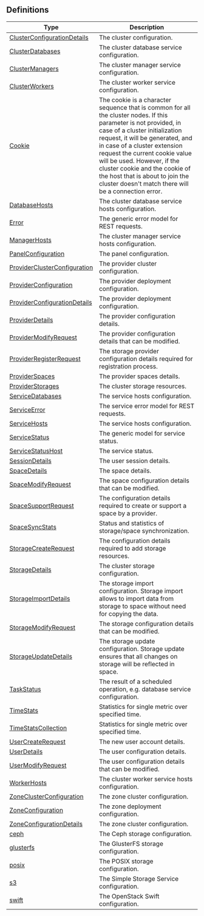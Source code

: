 
<a name="definitions"></a>
## Definitions

|Type|Description|
|---|---|
|[ClusterConfigurationDetails](definitions/ClusterConfigurationDetails.md)|The cluster configuration.|
|[ClusterDatabases](definitions/ClusterDatabases.md)|The cluster database service configuration.|
|[ClusterManagers](definitions/ClusterManagers.md)|The cluster manager service configuration.|
|[ClusterWorkers](definitions/ClusterWorkers.md)|The cluster worker service configuration.|
|[Cookie](definitions/Cookie.md)|The cookie is a character sequence that is common for all the cluster nodes. If this parameter is not provided, in case of a cluster initialization request, it will be generated, and in case of a cluster extension request the current cookie value will be used. However, if the cluster cookie and the cookie of the host that is about to join the cluster doesn't match there will be a connection error.|
|[DatabaseHosts](definitions/DatabaseHosts.md)|The cluster database service hosts configuration.|
|[Error](definitions/Error.md)|The generic error model for REST requests.|
|[ManagerHosts](definitions/ManagerHosts.md)|The cluster manager service hosts configuration.|
|[PanelConfiguration](definitions/PanelConfiguration.md)|The panel configuration.|
|[ProviderClusterConfiguration](definitions/ProviderClusterConfiguration.md)|The provider cluster configuration.|
|[ProviderConfiguration](definitions/ProviderConfiguration.md)|The provider deployment configuration.|
|[ProviderConfigurationDetails](definitions/ProviderConfigurationDetails.md)|The provider deployment configuration.|
|[ProviderDetails](definitions/ProviderDetails.md)|The provider configuration details.|
|[ProviderModifyRequest](definitions/ProviderModifyRequest.md)|The provider configuration details that can be modified.|
|[ProviderRegisterRequest](definitions/ProviderRegisterRequest.md)|The storage provider configuration details required for registration process.|
|[ProviderSpaces](definitions/ProviderSpaces.md)|The provider spaces details.|
|[ProviderStorages](definitions/ProviderStorages.md)|The cluster storage resources.|
|[ServiceDatabases](definitions/ServiceDatabases.md)|The service hosts configuration.|
|[ServiceError](definitions/ServiceError.md)|The service error model for REST requests.|
|[ServiceHosts](definitions/ServiceHosts.md)|The service hosts configuration.|
|[ServiceStatus](definitions/ServiceStatus.md)|The generic model for service status.|
|[ServiceStatusHost](definitions/ServiceStatusHost.md)|The service status.|
|[SessionDetails](definitions/SessionDetails.md)|The user session details.|
|[SpaceDetails](definitions/SpaceDetails.md)|The space details.|
|[SpaceModifyRequest](definitions/SpaceModifyRequest.md)|The space configuration details that can be modified.|
|[SpaceSupportRequest](definitions/SpaceSupportRequest.md)|The configuration details required to create or support a space by a provider.|
|[SpaceSyncStats](definitions/SpaceSyncStats.md)|Status and statistics of storage/space synchronization.|
|[StorageCreateRequest](definitions/StorageCreateRequest.md)|The configuration details required to add storage resources.|
|[StorageDetails](definitions/StorageDetails.md)|The cluster storage configuration.|
|[StorageImportDetails](definitions/StorageImportDetails.md)|The storage import configuration. Storage import allows to import data from storage to space without need for copying the data.|
|[StorageModifyRequest](definitions/StorageModifyRequest.md)|The storage configuration details that can be modified.|
|[StorageUpdateDetails](definitions/StorageUpdateDetails.md)|The storage update configuration. Storage update ensures that all changes on storage will be reflected in space.|
|[TaskStatus](definitions/TaskStatus.md)|The result of a scheduled operation, e.g. database service configuration.|
|[TimeStats](definitions/TimeStats.md)|Statistics for single metric over specified time.|
|[TimeStatsCollection](definitions/TimeStatsCollection.md)|Statistics for single metric over specified time.|
|[UserCreateRequest](definitions/UserCreateRequest.md)|The new user account details.|
|[UserDetails](definitions/UserDetails.md)|The user configuration details.|
|[UserModifyRequest](definitions/UserModifyRequest.md)|The user configuration details that can be modified.|
|[WorkerHosts](definitions/WorkerHosts.md)|The cluster worker service hosts configuration.|
|[ZoneClusterConfiguration](definitions/ZoneClusterConfiguration.md)|The zone cluster configuration.|
|[ZoneConfiguration](definitions/ZoneConfiguration.md)|The zone deployment configuration.|
|[ZoneConfigurationDetails](definitions/ZoneConfigurationDetails.md)|The zone cluster configuration.|
|[ceph](definitions/ceph.md)|The Ceph storage configuration.|
|[glusterfs](definitions/glusterfs.md)|The GlusterFS storage configuration.|
|[posix](definitions/posix.md)|The POSIX storage configuration.|
|[s3](definitions/s3.md)|The Simple Storage Service configuration.|
|[swift](definitions/swift.md)|The OpenStack Swift configuration.|



